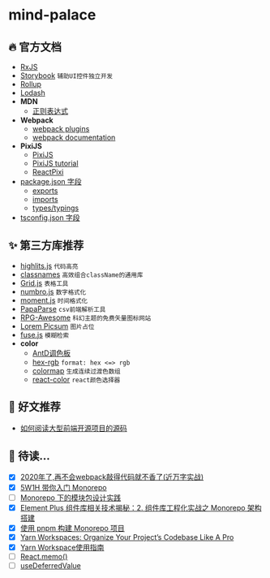 # mind-palace

## 🔥 官方文档

- [RxJS](https://rxjs.dev/)
- [Storybook](https://storybook.js.org/docs/react/get-started/install) `辅助UI控件独立开发`
- [Rollup](https://rollupjs.org/)
- [Lodash](https://www.lodashjs.com/)
- **MDN**
  - [正则表达式](https://developer.mozilla.org/zh-CN/docs/Web/JavaScript/Guide/Regular_expressions)
- **Webpack**
  - [webpack plugins](https://webpack.js.org/plugins/)
  - [webpack documentation](https://webpack.js.org/concepts/)
- **PixiJS**
  - [PixiJS](https://pixijs.com/)
  - [PixiJS tutorial](https://github.com/kittykatattack/learningPixi)
  - [ReactPixi](https://reactpixi.org/)
- [package.json 字段](https://docs.npmjs.com/cli/v8/configuring-npm/package-json)
  - [exports](https://nodejs.org/api/packages.html#packages_exports)
  - [imports](https://nodejs.org/api/packages.html#imports)
  - [types/typings](https://www.typescriptlang.org/docs/handbook/declaration-files/publishing.html#including-declarations-in-your-npm-package)
- [tsconfig.json 字段](https://www.typescriptlang.org/tsconfig)
  
## ✨ 第三方库推荐
- [highlits.js](https://highlightjs.org/usage/) `代码高亮`
- [classnames](https://github.com/JedWatson/classnames) `高效组合className的通用库`
- [Grid.js](https://gridjs.io/) `表格工具`
- [numbro.js](https://numbrojs.com/) `数字格式化`
- [moment.js](https://momentjs.com/) `时间格式化`
- [PapaParse](https://www.papaparse.com/) `csv前端解析工具`
- [RPG-Awesome](http://nagoshiashumari.github.io/Rpg-Awesome/) `科幻主题的免费矢量图标网站`
- [Lorem Picsum](https://picsum.photos/) `图片占位`
- [fuse.js](https://fusejs.io/) `模糊检索`
- **color**
  - [AntD调色板](https://www.npmjs.com/package/@ant-design/colors)
  - [hex-rgb](https://www.npmjs.com/package/hex-rgb) `format: hex <=> rgb`
  - [colormap](https://github.com/bpostlethwaite/colormap) `生成连续过渡色数组`
  - [react-color](https://github.com/casesandberg/react-color) `react颜色选择器`
  

## 🚀 好文推荐

- [如何阅读大型前端开源项目的源码](https://juejin.cn/post/6844903607393845255)

## 🧐 待读...

- [x] [2020年了,再不会webpack敲得代码就不香了(近万字实战)](https://juejin.cn/post/6844904031240863758#heading-33)
- [x] [5W1H 带你入门 Monorepo](https://juejin.cn/post/7207689082184974394)
- [ ] [Monorepo 下的模块包设计实践](https://juejin.cn/post/7052271542000074782#heading-11)
- [x] [Element Plus 组件库相关技术揭秘：2. 组件库工程化实战之 Monorepo 架构搭建](https://juejin.cn/post/7146183222425518093#heading-6)
- [x] [使用 pnpm 构建 Monorepo 项目](https://zhuanlan.zhihu.com/p/373935751)
- [x] [Yarn Workspaces: Organize Your Project’s Codebase Like A Pro](https://www.smashingmagazine.com/2019/07/yarn-workspaces-organize-project-codebase-pro/)
- [x] [Yarn Workspace使用指南](https://juejin.cn/post/6974967455114362888)
- [ ] [React.memo()](https://juejin.cn/post/6844904002652471309)
- [ ] [useDeferredValue](https://juejin.cn/post/7083466010505773093)
